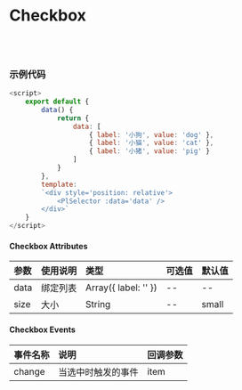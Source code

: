 # Checkbox

<br>

<!-- STORY -->

<br>

### 示例代码

```js
<script>
    export default {
        data() {
            return {
                data: [
                    { label: '小狗', value: 'dog' },
                    { label: '小猫', value: 'cat' },
                    { label: '小猪', value: 'pig' }
                ]
            }
        },
        template:
        `<div style='position: relative'>
            <PlSelector :data='data' />
        </div>`
    }
</script>
```


#### Checkbox Attributes

|参数|使用说明|类型|可选值|默认值|
|:---|:---|:---|:---|:---|
|data|绑定列表|Array({ label: '' })|--|--|
|size|大小|String|--|small|


#### Checkbox Events

|事件名称|说明|回调参数|
|:---|:---|:---|
|change|当选中时触发的事件|item|

